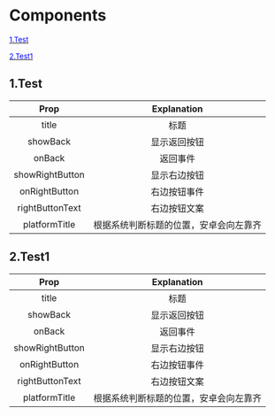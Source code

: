 # Components
<a href="#doc0"><font size=2 color=#00f>1.Test</font></a>

<a href="#doc1"><font size=2 color=#00f>2.Test1</font></a>

## <a id="doc0">1.Test</a>
| Prop | Explanation |
| :--: | :--: |
| title | 标题 |
| showBack | 显示返回按钮 |
| onBack | 返回事件 |
| showRightButton | 显示右边按钮 |
| onRightButton | 右边按钮事件 |
| rightButtonText | 右边按钮文案 |
| platformTitle | 根据系统判断标题的位置，安卓会向左靠齐 |
## <a id="doc1">2.Test1</a>
| Prop | Explanation |
| :--: | :--: |
| title | 标题 |
| showBack | 显示返回按钮 |
| onBack | 返回事件 |
| showRightButton | 显示右边按钮 |
| onRightButton | 右边按钮事件 |
| rightButtonText | 右边按钮文案 |
| platformTitle | 根据系统判断标题的位置，安卓会向左靠齐 |
